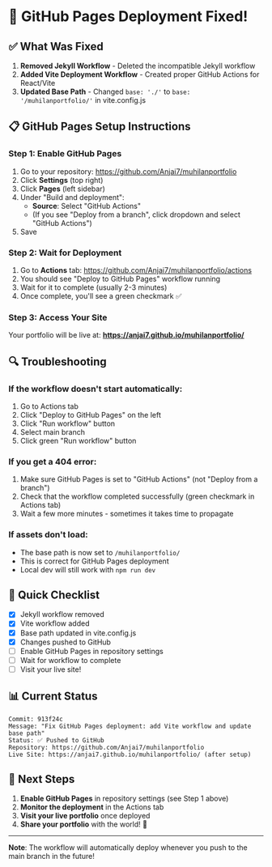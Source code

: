 # 🚀 GitHub Pages Deployment Fixed!

## ✅ What Was Fixed

1. **Removed Jekyll Workflow** - Deleted the incompatible Jekyll workflow
2. **Added Vite Deployment Workflow** - Created proper GitHub Actions for React/Vite
3. **Updated Base Path** - Changed `base: './'` to `base: '/muhilanportfolio/'` in vite.config.js

## 📋 GitHub Pages Setup Instructions

### Step 1: Enable GitHub Pages
1. Go to your repository: https://github.com/Anjai7/muhilanportfolio
2. Click **Settings** (top right)
3. Click **Pages** (left sidebar)
4. Under "Build and deployment":
   - **Source**: Select "GitHub Actions"
   - (If you see "Deploy from a branch", click dropdown and select "GitHub Actions")
5. Save

### Step 2: Wait for Deployment
1. Go to **Actions** tab: https://github.com/Anjai7/muhilanportfolio/actions
2. You should see "Deploy to GitHub Pages" workflow running
3. Wait for it to complete (usually 2-3 minutes)
4. Once complete, you'll see a green checkmark ✅

### Step 3: Access Your Site
Your portfolio will be live at:
**https://anjai7.github.io/muhilanportfolio/**

## 🔍 Troubleshooting

### If the workflow doesn't start automatically:
1. Go to Actions tab
2. Click "Deploy to GitHub Pages" on the left
3. Click "Run workflow" button
4. Select main branch
5. Click green "Run workflow" button

### If you get a 404 error:
1. Make sure GitHub Pages is set to "GitHub Actions" (not "Deploy from a branch")
2. Check that the workflow completed successfully (green checkmark in Actions tab)
3. Wait a few more minutes - sometimes it takes time to propagate

### If assets don't load:
- The base path is now set to `/muhilanportfolio/`
- This is correct for GitHub Pages deployment
- Local dev will still work with `npm run dev`

## 🎯 Quick Checklist

- [x] Jekyll workflow removed
- [x] Vite workflow added
- [x] Base path updated in vite.config.js
- [x] Changes pushed to GitHub
- [ ] Enable GitHub Pages in repository settings
- [ ] Wait for workflow to complete
- [ ] Visit your live site!

## 📊 Current Status

```
Commit: 913f24c
Message: "Fix GitHub Pages deployment: add Vite workflow and update base path"
Status: ✅ Pushed to GitHub
Repository: https://github.com/Anjai7/muhilanportfolio
Live Site: https://anjai7.github.io/muhilanportfolio/ (after setup)
```

## 🎨 Next Steps

1. **Enable GitHub Pages** in repository settings (see Step 1 above)
2. **Monitor the deployment** in the Actions tab
3. **Visit your live portfolio** once deployed
4. **Share your portfolio** with the world! 🌟

---

**Note**: The workflow will automatically deploy whenever you push to the main branch in the future!
